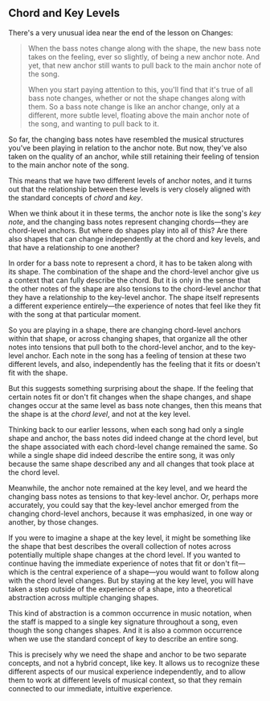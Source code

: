 ## Chord and Key Levels



There's a very unusual idea near the end of the lesson on Changes:

> When the bass notes change along with the shape, the new bass note takes on the feeling, ever so slightly, of being a new anchor note. And yet, that new anchor still wants to pull back to the main anchor note of the song.
>
> When you start paying attention to this, you'll find that it's true of all bass note changes, whether or not the shape changes along with them. So a bass note change is like an anchor change, only at a different, more subtle level, floating above the main anchor note of the song, and wanting to pull back to it.



So far, the changing bass notes have resembled the musical structures you've been playing in relation to the anchor note. But now, they've also taken on the quality of an anchor, while still retaining their feeling of tension to the main anchor note of the song. 

This means that we have two different levels of anchor notes, and it turns out that the relationship between these levels is very closely aligned with the standard concepts of *chord* and *key*.

When we think about it in these terms, the anchor note is like the song's *key note*, and the changing bass notes represent changing chords&mdash;they are chord-level anchors. But where do shapes play into all of this? Are there also shapes that can change independently at the chord and key levels, and that have a relationship to one another? 

In order for a bass note to represent a chord, it has to be taken along with its shape. The combination of the shape and the chord-level anchor give us a context that can fully describe the chord. But it is only in the sense that the other notes of the shape are also tensions to the chord-level anchor that they have a relationship to the key-level anchor. The shape itself represents a different experience entirely&mdash;the experience of notes that feel like they fit with the song at that particular moment.

So you are playing in a shape, there are changing chord-level anchors within that shape, or across changing shapes, that organize all the other notes into tensions that pull both to the chord-level anchor, and to the key-level anchor. Each note in the song has a feeling of tension at these two different levels, and also, independently has the feeling that it fits or doesn't fit with the shape.

But this suggests something surprising about the shape. If the feeling that certain notes fit or don't fit changes when the shape changes, and shape changes occur at the same level as bass note changes, then this means that the shape is at the *chord level*, and not at the key level.

Thinking back to our earlier lessons, when each song had only a single shape and anchor, the bass notes did indeed change at the chord level, but the shape associated with each chord-level change remained the same. So while a single shape did indeed describe the entire song, it was only because the same shape described any and all changes that took place at the chord level.

Meanwhile, the anchor note remained at the key level, and we heard the changing bass notes as tensions to that key-level anchor. Or, perhaps more accurately, you could say that the key-level anchor emerged from the changing chord-level anchors, because it was emphasized, in one way or another, by those changes.

If you were to imagine a shape at the key level, it might be something like the shape that best describes the overall collection of notes across potentially multiple shape changes at the chord level. If you wanted to continue having the immediate experience of notes that fit or don't fit&mdash;which is the central experience of a shape&mdash;you would want to follow along with the chord level changes. But by staying at the key level, you will have taken a step outside of the experience of a shape, into a theoretical abstraction across multiple changing shapes.

This kind of abstraction is a common occurrence in music notation, when the staff is mapped to a single key signature throughout a song, even though the song changes shapes. And it is also a common occurrence when we use the standard concept of key to describe an entire song.

This is precisely why we need the shape and anchor to be two separate concepts, and not a hybrid concept, like key. It allows us to recognize these different aspects of our musical experience independently, and to allow them to work at different levels of musical context, so that they remain connected to our immediate, intuitive experience.

